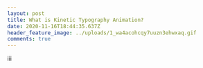 ```yaml
---
layout: post
title: What is Kinetic Typography Animation?
date: 2020-11-16T18:44:35.637Z
header_feature_image: ../uploads/1_wa4acohcqy7uuzn3ehwxaq.gif
comments: true
---
```

iii